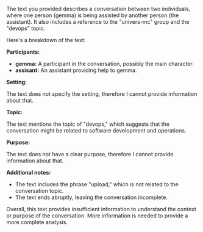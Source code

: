 The text you provided describes a conversation between two individuals, where one person (gemma) is being assisted by another person (the assistant). It also includes a reference to the "univers-mc" group and the "devops" topic.

Here's a breakdown of the text:

**Participants:**

* **gemma:** A participant in the conversation, possibly the main character.
* **assisant:** An assistant providing help to gemma.

**Setting:**

The text does not specify the setting, therefore I cannot provide information about that.

**Topic:**

The text mentions the topic of "devops," which suggests that the conversation might be related to software development and operations.

**Purpose:**

The text does not have a clear purpose, therefore I cannot provide information about that.

**Additional notes:**

* The text includes the phrase "upload," which is not related to the conversation topic.
* The text ends abruptly, leaving the conversation incomplete.

Overall, this text provides insufficient information to understand the context or purpose of the conversation. More information is needed to provide a more complete analysis.